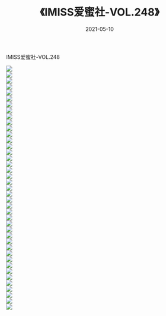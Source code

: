 ﻿---
layout: post
title:  《IMISS爱蜜社-VOL.248》
date:   2021-05-10
img: http://img.660000.xyz/Sharelink/网络美图/2021/IMISS爱蜜社-VOL.248/000.jpg
categories: [美女, 清纯, 唯美]
---

IMISS爱蜜社-VOL.248

  ![](http://img.660000.xyz/Sharelink/网络美图/2021/IMISS爱蜜社-VOL.248/001.jpg) <br> ![](http://img.660000.xyz/Sharelink/网络美图/2021/IMISS爱蜜社-VOL.248/002.jpg) <br> ![](http://img.660000.xyz/Sharelink/网络美图/2021/IMISS爱蜜社-VOL.248/003.jpg) <br> ![](http://img.660000.xyz/Sharelink/网络美图/2021/IMISS爱蜜社-VOL.248/004.jpg) <br> ![](http://img.660000.xyz/Sharelink/网络美图/2021/IMISS爱蜜社-VOL.248/005.jpg) <br> ![](http://img.660000.xyz/Sharelink/网络美图/2021/IMISS爱蜜社-VOL.248/006.jpg) <br> ![](http://img.660000.xyz/Sharelink/网络美图/2021/IMISS爱蜜社-VOL.248/007.jpg) <br> ![](http://img.660000.xyz/Sharelink/网络美图/2021/IMISS爱蜜社-VOL.248/008.jpg) <br> ![](http://img.660000.xyz/Sharelink/网络美图/2021/IMISS爱蜜社-VOL.248/009.jpg) <br> ![](http://img.660000.xyz/Sharelink/网络美图/2021/IMISS爱蜜社-VOL.248/010.jpg) <br> ![](http://img.660000.xyz/Sharelink/网络美图/2021/IMISS爱蜜社-VOL.248/011.jpg) <br> ![](http://img.660000.xyz/Sharelink/网络美图/2021/IMISS爱蜜社-VOL.248/012.jpg) <br> ![](http://img.660000.xyz/Sharelink/网络美图/2021/IMISS爱蜜社-VOL.248/013.jpg) <br> ![](http://img.660000.xyz/Sharelink/网络美图/2021/IMISS爱蜜社-VOL.248/014.jpg) <br> ![](http://img.660000.xyz/Sharelink/网络美图/2021/IMISS爱蜜社-VOL.248/015.jpg) <br> ![](http://img.660000.xyz/Sharelink/网络美图/2021/IMISS爱蜜社-VOL.248/016.jpg) <br> ![](http://img.660000.xyz/Sharelink/网络美图/2021/IMISS爱蜜社-VOL.248/017.jpg) <br> ![](http://img.660000.xyz/Sharelink/网络美图/2021/IMISS爱蜜社-VOL.248/018.jpg) <br> ![](http://img.660000.xyz/Sharelink/网络美图/2021/IMISS爱蜜社-VOL.248/019.jpg) <br> ![](http://img.660000.xyz/Sharelink/网络美图/2021/IMISS爱蜜社-VOL.248/020.jpg) <br> ![](http://img.660000.xyz/Sharelink/网络美图/2021/IMISS爱蜜社-VOL.248/021.jpg) <br> ![](http://img.660000.xyz/Sharelink/网络美图/2021/IMISS爱蜜社-VOL.248/022.jpg) <br> ![](http://img.660000.xyz/Sharelink/网络美图/2021/IMISS爱蜜社-VOL.248/023.jpg) <br> ![](http://img.660000.xyz/Sharelink/网络美图/2021/IMISS爱蜜社-VOL.248/024.jpg) <br> ![](http://img.660000.xyz/Sharelink/网络美图/2021/IMISS爱蜜社-VOL.248/025.jpg) <br> ![](http://img.660000.xyz/Sharelink/网络美图/2021/IMISS爱蜜社-VOL.248/026.jpg) <br> ![](http://img.660000.xyz/Sharelink/网络美图/2021/IMISS爱蜜社-VOL.248/027.jpg) <br> ![](http://img.660000.xyz/Sharelink/网络美图/2021/IMISS爱蜜社-VOL.248/028.jpg) <br> ![](http://img.660000.xyz/Sharelink/网络美图/2021/IMISS爱蜜社-VOL.248/029.jpg) <br> ![](http://img.660000.xyz/Sharelink/网络美图/2021/IMISS爱蜜社-VOL.248/030.jpg) <br> ![](http://img.660000.xyz/Sharelink/网络美图/2021/IMISS爱蜜社-VOL.248/031.jpg) <br> ![](http://img.660000.xyz/Sharelink/网络美图/2021/IMISS爱蜜社-VOL.248/032.jpg) <br> ![](http://img.660000.xyz/Sharelink/网络美图/2021/IMISS爱蜜社-VOL.248/033.jpg) <br> ![](http://img.660000.xyz/Sharelink/网络美图/2021/IMISS爱蜜社-VOL.248/034.jpg) <br> ![](http://img.660000.xyz/Sharelink/网络美图/2021/IMISS爱蜜社-VOL.248/035.jpg) <br> ![](http://img.660000.xyz/Sharelink/网络美图/2021/IMISS爱蜜社-VOL.248/036.jpg) <br> ![](http://img.660000.xyz/Sharelink/网络美图/2021/IMISS爱蜜社-VOL.248/037.jpg) <br> ![](http://img.660000.xyz/Sharelink/网络美图/2021/IMISS爱蜜社-VOL.248/038.jpg) <br> ![](http://img.660000.xyz/Sharelink/网络美图/2021/IMISS爱蜜社-VOL.248/039.jpg) <br> ![](http://img.660000.xyz/Sharelink/网络美图/2021/IMISS爱蜜社-VOL.248/040.jpg) <br> ![](http://img.660000.xyz/Sharelink/网络美图/2021/IMISS爱蜜社-VOL.248/041.jpg) <br>